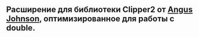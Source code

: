 ## Расширение для библиотеки Clipper2 от [Angus Johnson](https://github.com/AngusJohnson/Clipper2), оптимизированное для работы с double.
